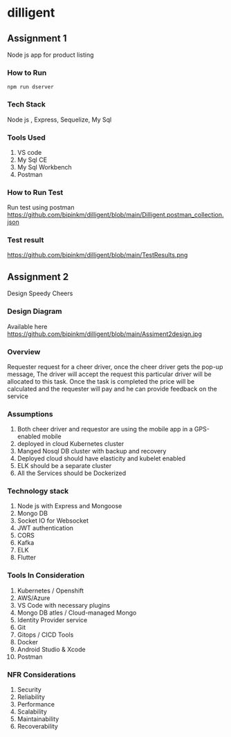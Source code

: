 # dilligent

## Assignment 1
Node js app for product listing 

### How to Run
```
npm run dserver
```
### Tech Stack
Node js , Express, 
Sequelize,
My Sql

### Tools Used
1. VS code
2. My Sql CE
3. My Sql Workbench
4. Postman

### How to Run Test
Run test using postman
https://github.com/bipinkm/dilligent/blob/main/Dilligent.postman_collection.json

### Test result
https://github.com/bipinkm/dilligent/blob/main/TestResults.png

## Assignment 2
Design Speedy Cheers

### Design Diagram 
Available here
https://github.com/bipinkm/dilligent/blob/main/Assiment2design.jpg

### Overview
Requester request for a cheer driver, once the cheer driver gets the pop-up message, The driver will accept the request this particular driver will be allocated to this task. Once the task is completed the price will be calculated and the requester will pay and he can provide feedback on the service 

### Assumptions 
1. Both cheer driver and requestor are using the mobile app in a GPS-enabled mobile
2. deployed in cloud Kubernetes cluster
3. Manged Nosql DB cluster with backup and recovery
4. Deployed cloud should have elasticity and kubelet enabled 
5. ELK should be a separate cluster
6. All the Services should be Dockerized

### Technology stack
1. Node js with Express and Mongoose
2. Mongo DB
3. Socket IO for Websocket 
4. JWT authentication
5. CORS 
6. Kafka 
7. ELK
8. Flutter

### Tools In Consideration
1. Kubernetes / Openshift
2. AWS/Azure 
3. VS Code with necessary plugins
4. Mongo DB atles / Cloud-managed Mongo
5. Identity Provider service
6. Git
7. Gitops / CICD Tools
8. Docker
9. Android Studio & Xcode
10. Postman

### NFR Considerations
1. Security 
2. Reliability
3. Performance
4. Scalability
5. Maintainability
6. Recoverability




